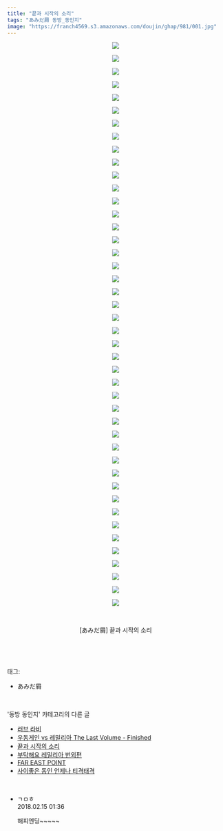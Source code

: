 ```yaml
---
title: "끝과 시작의 소리"
tags: "あみだ屑 동방_동인지"
image: "https://franch4569.s3.amazonaws.com/doujin/ghap/981/001.jpg"
---
```

<div class="article">
<p style="text-align: center; clear: none; float: none;"><img src="{{ site.imgserver2 }}/ghap/981/001.jpg"/></p>
<p style="text-align: center; clear: none; float: none;"><img src="{{ site.imgserver2 }}/ghap/981/002.jpg"/></p>
<p style="text-align: center; clear: none; float: none;"><img src="{{ site.imgserver2 }}/ghap/981/003.jpg"/></p>
<p style="text-align: center; clear: none; float: none;"><img src="{{ site.imgserver2 }}/ghap/981/004.jpg"/></p>
<p style="text-align: center; clear: none; float: none;"><img src="{{ site.imgserver2 }}/ghap/981/005.jpg"/></p>
<p style="text-align: center; clear: none; float: none;"><img src="{{ site.imgserver2 }}/ghap/981/006.jpg"/></p>
<p style="text-align: center; clear: none; float: none;"><img src="{{ site.imgserver2 }}/ghap/981/007.jpg"/></p>
<p style="text-align: center; clear: none; float: none;"><img src="{{ site.imgserver2 }}/ghap/981/008.jpg"/></p>
<p style="text-align: center; clear: none; float: none;"><img src="{{ site.imgserver2 }}/ghap/981/009.jpg"/></p>
<p style="text-align: center; clear: none; float: none;"><img src="{{ site.imgserver2 }}/ghap/981/010.jpg"/></p>
<p style="text-align: center; clear: none; float: none;"><img src="{{ site.imgserver2 }}/ghap/981/011.jpg"/></p>
<p style="text-align: center; clear: none; float: none;"><img src="{{ site.imgserver2 }}/ghap/981/012.jpg"/></p>
<p style="text-align: center; clear: none; float: none;"><img src="{{ site.imgserver2 }}/ghap/981/013.jpg"/></p>
<p style="text-align: center; clear: none; float: none;"><img src="{{ site.imgserver2 }}/ghap/981/014.jpg"/></p>
<p style="text-align: center; clear: none; float: none;"><img src="{{ site.imgserver2 }}/ghap/981/015.jpg"/></p>
<p style="text-align: center; clear: none; float: none;"><img src="{{ site.imgserver2 }}/ghap/981/016.jpg"/></p>
<p style="text-align: center; clear: none; float: none;"><img src="{{ site.imgserver2 }}/ghap/981/017.jpg"/></p>
<p style="text-align: center; clear: none; float: none;"><img src="{{ site.imgserver2 }}/ghap/981/018.jpg"/></p>
<p style="text-align: center; clear: none; float: none;"><img src="{{ site.imgserver2 }}/ghap/981/019.jpg"/></p>
<p style="text-align: center; clear: none; float: none;"><img src="{{ site.imgserver2 }}/ghap/981/020.jpg"/></p>
<p style="text-align: center; clear: none; float: none;"><img src="{{ site.imgserver2 }}/ghap/981/021.jpg"/></p>
<p style="text-align: center; clear: none; float: none;"><img src="{{ site.imgserver2 }}/ghap/981/022.jpg"/></p>
<p style="text-align: center; clear: none; float: none;"><img src="{{ site.imgserver2 }}/ghap/981/023.jpg"/></p>
<p style="text-align: center; clear: none; float: none;"><img src="{{ site.imgserver2 }}/ghap/981/024.jpg"/></p>
<p style="text-align: center; clear: none; float: none;"><img src="{{ site.imgserver2 }}/ghap/981/025.jpg"/></p>
<p style="text-align: center; clear: none; float: none;"><img src="{{ site.imgserver2 }}/ghap/981/026.jpg"/></p>
<p style="text-align: center; clear: none; float: none;"><img src="{{ site.imgserver2 }}/ghap/981/027.jpg"/></p>
<p style="text-align: center; clear: none; float: none;"><img src="{{ site.imgserver2 }}/ghap/981/028.jpg"/></p>
<p style="text-align: center; clear: none; float: none;"><img src="{{ site.imgserver2 }}/ghap/981/029.jpg"/></p>
<p style="text-align: center; clear: none; float: none;"><img src="{{ site.imgserver2 }}/ghap/981/030.jpg"/></p>
<p style="text-align: center; clear: none; float: none;"><img src="{{ site.imgserver2 }}/ghap/981/031.jpg"/></p>
<p style="text-align: center; clear: none; float: none;"><img src="{{ site.imgserver2 }}/ghap/981/032.jpg"/></p>
<p style="text-align: center; clear: none; float: none;"><img src="{{ site.imgserver2 }}/ghap/981/033.jpg"/></p>
<p style="text-align: center; clear: none; float: none;"><img src="{{ site.imgserver2 }}/ghap/981/034.jpg"/></p>
<p style="text-align: center; clear: none; float: none;"><img src="{{ site.imgserver2 }}/ghap/981/035.jpg"/></p>
<p style="text-align: center; clear: none; float: none;"><img src="{{ site.imgserver2 }}/ghap/981/036.jpg"/></p>
<p style="text-align: center; clear: none; float: none;"><img src="{{ site.imgserver2 }}/ghap/981/037.jpg"/></p>
<p style="text-align: center; clear: none; float: none;"><img src="{{ site.imgserver2 }}/ghap/981/038.jpg"/></p>
<p style="text-align: center; clear: none; float: none;"><img src="{{ site.imgserver2 }}/ghap/981/039.jpg"/></p>
<p style="text-align: center; clear: none; float: none;"><img src="{{ site.imgserver2 }}/ghap/981/040.jpg"/></p>
<p style="text-align: center; clear: none; float: none;"><img src="{{ site.imgserver2 }}/ghap/981/041.jpg"/></p>
<p style="text-align: center; clear: none; float: none;"><img src="{{ site.imgserver2 }}/ghap/981/042.jpg"/></p>
<p style="text-align: center; clear: none; float: none;"><img src="{{ site.imgserver2 }}/ghap/981/043.jpg"/></p>
<p style="text-align: center; clear: none; float: none;"><img src="{{ site.imgserver2 }}/ghap/981/044.jpg"/></p>
<p style="text-align: center; clear: none; float: none;"><br/></p>
<p style="text-align: center; clear: none; float: none;">[あみだ屑] 끝과 시작의 소리</p>
<p><br/></p>
</div><br/>
<div class="tagTrail">
<p>태그: </p>
<ul>
<li>あみだ屑</li>
</ul>
</div><br/>
<div class="another">
<p>'동방 동인지' 카테고리의 다른 글</p>
<ul>
<li><a href="/ghap_983">러브 라비</a></li>
<li><a href="/ghap_982">우동게인 vs 레밀리아 The Last Volume - Finished</a></li>
<li><a href="/ghap_981">끝과 시작의 소리</a></li>
<li><a href="/ghap_978">부탁해요 레밀리아 번외편</a></li>
<li><a href="/ghap_977">FAR EAST POINT</a></li>
<li><a href="/ghap_976">사이좋은 동인 언제나 티격태격</a></li>
</ul>
</div><br/>
<div class="cb_module cb_fluid">
<div class="cb_wrt cb_profile">
<div class="comment">
<ul>
<li class="cb_thumb_off" id="comment15199899">
<div class="cb_comment_area">
<div class="cb_info_area">
<div class="cb_section">
<span class="cb_nick_name">ㄱㅁㅎ</span>
</div>
<div class="cb_section">
<span class="cb_date">2018.02.15 01:36 </span>
</div>
</div>
<div class="cb_dsc_comment">
<p class="cb_dsc">
											해피엔딩~~~~~
										</p>
</div>
</div></li>
</ul>
</div>
</div><!-- commentList close -->
</div><br/>
